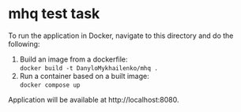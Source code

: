 # mhq test task

To run the application in Docker, navigate to this directory and do the following:
1. Build an image from a dockerfile:\
`docker build -t DanyloMykhailenko/mhq .`
2. Run a container based on a built image:\
`docker compose up`

Application will be available at http://localhost:8080.
